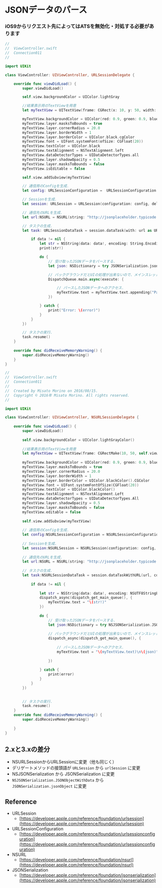 # JSONデータのパース

### iOS9からリクエスト先によってはATSを無効化・対処する必要があります

```swift fct_label="Swift 5.x/4.x/3.x"
//
//  ViewController.swift
//  Connection011
//

import UIKit

class ViewController: UIViewController, URLSessionDelegate {

    override func viewDidLoad() {
        super.viewDidLoad()

        self.view.backgroundColor = UIColor.lightGray

        //結果表示用のTextViewを用意
        let myTextView = UITextView(frame: CGRect(x: 10, y: 50, width: self.view.frame.width - 20, height: 500))

        myTextView.backgroundColor = UIColor(red: 0.9, green: 0.9, blue: 1, alpha: 1.0)
        myTextView.layer.masksToBounds = true
        myTextView.layer.cornerRadius = 20.0
        myTextView.layer.borderWidth = 1
        myTextView.layer.borderColor = UIColor.black.cgColor
        myTextView.font = UIFont.systemFont(ofSize: CGFloat(20))
        myTextView.textColor = UIColor.black
        myTextView.textAlignment = NSTextAlignment.left
        myTextView.dataDetectorTypes = UIDataDetectorTypes.all
        myTextView.layer.shadowOpacity = 0.5
        myTextView.layer.masksToBounds = false
        myTextView.isEditable = false

        self.view.addSubview(myTextView)

        // 通信用のConfigを生成.
        let config: URLSessionConfiguration =  URLSessionConfiguration.default

        // Sessionを生成.
        let session: URLSession = URLSession(configuration: config, delegate: self, delegateQueue: nil)

        // 通信先のURLを生成.
        let url:NSURL = NSURL(string: "http://jsonplaceholder.typicode.com/todos/1")!

        // タスクの生成.
        let task: URLSessionDataTask = session.dataTask(with: url as URL, completionHandler: { (data, response, err) -> Void in

            if data != nil {
                let str = NSString(data: data!, encoding: String.Encoding.utf8.rawValue)
                print(str!)

                do {
                    // 受け取ったJSONデータをパースする.
                    let json: NSDictionary = try JSONSerialization.jsonObject(with: data!, options: JSONSerialization.ReadingOptions.allowFragments) as! NSDictionary

                    // バックグラウンドだとUIの処理が出来ないので、メインスレッドでUIの処理を行わせる.
                    DispatchQueue.main.async(execute: {

                        // パースしたJSONデータへのアクセス.
                        myTextView.text = myTextView.text.appending("Parsed JSON to NSDictionary: \n\n\(json)")
                    })

                } catch {
                    print("Error: \(error)")
                }
            }
        })

        // タスクの実行.
        task.resume()
    }
    
    override func didReceiveMemoryWarning() {
        super.didReceiveMemoryWarning()
    }
}
```

```swift fct_label="Swift 2.3"
//
//  ViewController.swift
//  Connection011
//
//  Created by Misato Morino on 2016/08/15.
//  Copyright © 2016年 Misato Morino. All rights reserved.
//

import UIKit

class ViewController: UIViewController, NSURLSessionDelegate {
    
    override func viewDidLoad() {
        super.viewDidLoad()
        
        self.view.backgroundColor = UIColor.lightGrayColor()
        
        //結果表示用のTextViewを用意
        let myTextView = UITextView(frame: CGRectMake(10, 50, self.view.frame.width - 20, 500))
        
        myTextView.backgroundColor = UIColor(red: 0.9, green: 0.9, blue: 1, alpha: 1.0)
        myTextView.layer.masksToBounds = true
        myTextView.layer.cornerRadius = 20.0
        myTextView.layer.borderWidth = 1
        myTextView.layer.borderColor = UIColor.blackColor().CGColor
        myTextView.font = UIFont.systemFontOfSize(CGFloat(20))
        myTextView.textColor = UIColor.blackColor()
        myTextView.textAlignment = NSTextAlignment.Left
        myTextView.dataDetectorTypes = UIDataDetectorTypes.All
        myTextView.layer.shadowOpacity = 0.5
        myTextView.layer.masksToBounds = false
        myTextView.editable = false
        
        self.view.addSubview(myTextView)
        
        // 通信用のConfigを生成.
        let config:NSURLSessionConfiguration = NSURLSessionConfiguration.defaultSessionConfiguration()
        
        // Sessionを生成.
        let session:NSURLSession = NSURLSession(configuration: config, delegate: self, delegateQueue: nil)
        
        // 通信先のURLを生成.
        let url:NSURL = NSURL(string: "http://jsonplaceholder.typicode.com/todos/1")!
        
        // タスクの生成.
        let task:NSURLSessionDataTask = session.dataTaskWithURL(url, completionHandler: { (data, response, err) -> Void in
            
            if data != nil {
                
                let str = NSString(data: data!, encoding: NSUTF8StringEncoding)
                dispatch_async(dispatch_get_main_queue(), {
                    myTextView.text = "\(str!)"
                })
                
                do { 
                    // 受け取ったJSONデータをパースする.
                    let json:NSDictionary = try NSJSONSerialization.JSONObjectWithData(data!, options: NSJSONReadingOptions.AllowFragments) as! NSDictionary
                    
                    // バックグラウンドだとUIの処理が出来ないので、メインスレッドでUIの処理を行わせる.
                    dispatch_async(dispatch_get_main_queue(), {
                        
                        // パースしたJSONデータへのアクセス.
                        myTextView.text = "\(myTextView.text)\n\(json)"
                        
                    })
                    
                } catch {
                    print(error)
                }
            }
        })
            
        
        // タスクの実行.
        task.resume()
    }
    override func didReceiveMemoryWarning() {
        super.didReceiveMemoryWarning()
        
    }
}
```

## 2.xと3.xの差分

* NSURLSessionからURLSessionに変更（他も同じく）
* デリゲートメソッドの接頭語が `URLSession` から `urlSession` に変更
* NSJSONSerialization から JSONSerialization に変更
* `NSJSONSerialization.JSONObjectWithData` から `JSONSerialization.jsonObject` に変更

## Reference

* URLSession
	* [https://developer.apple.com/reference/foundation/urlsession](https://developer.apple.com/reference/foundation/urlsession)
* URLSessionConfiguration
    * [https://developer.apple.com/reference/foundation/urlsessionconfiguration](https://developer.apple.com/reference/foundation/urlsessionconfiguration)
* NSURL
    * [https://developer.apple.com/reference/foundation/nsurl](https://developer.apple.com/reference/foundation/nsurl)
* JSONSerialization
    * [https://developer.apple.com/reference/foundation/jsonserialization](https://developer.apple.com/reference/foundation/jsonserialization)
